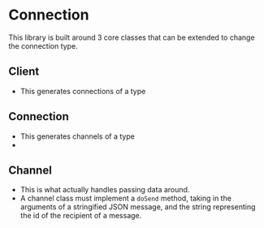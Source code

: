 # Connection

This library is built around 3 core classes that can be extended to change the connection type.

## Client
* This generates connections of a type

## Connection
* This generates channels of a type
* 

## Channel
* This is what actually handles passing data around.
* A channel class must implement a `doSend` method, taking in the arguments of a stringified JSON message, and the string representing the id of the recipient of a message.